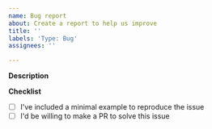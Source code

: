 ```yaml
---
name: Bug report
about: Create a report to help us improve
title: ''
labels: 'Type: Bug'
assignees: ''

---
```

**Description**

**Checklist**

- [ ] I've included a minimal example to reproduce the issue
- [ ] I'd be willing to make a PR to solve this issue